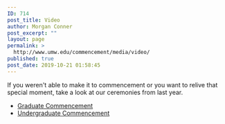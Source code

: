 ```yaml
---
ID: 714
post_title: Video
author: Morgan Conner
post_excerpt: ""
layout: page
permalink: >
  http://www.umw.edu/commencement/media/video/
published: true
post_date: 2019-10-21 01:58:45
---
```

If you weren't able to make it to commencement or you want to relive that special moment, take a look at our ceremonies from last year.
<ul>
 	<li><a href="https://www.umw.edu/commencement/guests/gstream/">Graduate Commencement</a></li>
 	<li><a href="https://www.umw.edu/commencement/guests/live-stream/">Undergraduate Commencement</a></li>
</ul>